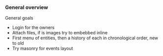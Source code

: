 ### General overview

General goals

- Login for the owners
- Attach files, if is images try to embebbed inline
- First menu of entities, then a history of each in chronological order, new to old
- Try masonry for events layout
